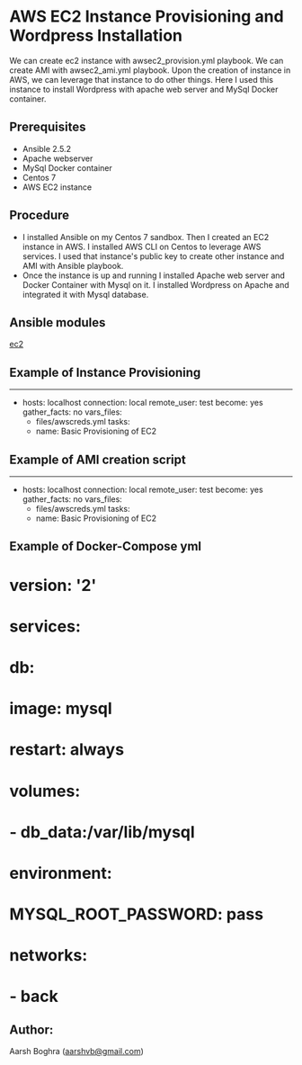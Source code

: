 # AWS EC2 Instance Provisioning and Wordpress Installation

We can create ec2 instance with awsec2_provision.yml playbook. We can create AMI with awsec2_ami.yml playbook. Upon the creation of 
instance in AWS, we can leverage that instance to do other things. Here I used this instance to install Wordpress with apache web server and MySql Docker container. 

## Prerequisites

- Ansible 2.5.2
- Apache webserver
- MySql Docker container
- Centos 7
- AWS EC2 instance

## Procedure

- I installed Ansible on my Centos 7 sandbox. Then I created an EC2 instance in AWS. I installed AWS CLI on Centos to leverage AWS           services. I used that instance's public key to create other instance and AMI with Ansible playbook.
- Once the instance is up and running I installed Apache web server and Docker Container with Mysql on it. I installed Wordpress on         Apache and integrated it with Mysql database. 

## Ansible modules

[ec2](http://docs.ansible.com/ansible/ec2_module.html)

## Example of Instance Provisioning

---
- hosts: localhost
  connection: local
  remote_user: test
  become: yes
  gather_facts: no
  vars_files:
  - files/awscreds.yml
  tasks:
  - name: Basic Provisioning of EC2


## Example of AMI creation script

---
- hosts: localhost
  connection: local
  remote_user: test
  become: yes
  gather_facts: no
  vars_files:
  - files/awscreds.yml
  tasks:
  - name: Basic Provisioning of EC2
  
## Example of Docker-Compose yml

# version: '2'
# services:
#  db:
#    image: mysql
#    restart: always
#    volumes:
#      - db_data:/var/lib/mysql
#    environment:
#      MYSQL_ROOT_PASSWORD: pass
#    networks:
#      - back

  
## Author:

Aarsh Boghra (<aarshvb@gmail.com>)
